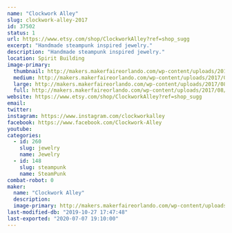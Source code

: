 ```yaml
---
name: "Clockwork Alley"
slug: clockwork-alley-2017
id: 37502
status: 1
url: https://www.etsy.com/shop/ClockworkAlley?ref=shop_sugg
excerpt: "Handmade steampunk inspired jewelry."
description: "Handmade steampunk inspired jewelry."
location: Spirit Building
image-primary:
  thumbnail: http://makers.makerfaireorlando.com/wp-content/uploads/2017/08/DSC07522-150x150.jpg
  medium: http://makers.makerfaireorlando.com/wp-content/uploads/2017/08/DSC07522-300x225.jpg
  large: http://makers.makerfaireorlando.com/wp-content/uploads/2017/08/DSC07522-1024x768.jpg
  full: http://makers.makerfaireorlando.com/wp-content/uploads/2017/08/DSC07522.jpg
website: https://www.etsy.com/shop/ClockworkAlley?ref=shop_sugg
email: 
twitter: 
instagram: https://www.instagram.com/clockworkalley
facebook: https://www.facebook.com/Clockwork-Alley
youtube: 
categories:
  - id: 260
    slug: jewelry
    name: Jewelry
  - id: 148
    slug: steampunk
    name: SteamPunk
combat-robot: 0
maker:
  name: "Clockwork Alley"
  description:
  image-primary: http://makers.makerfaireorlando.com/wp-content/uploads/2017/08/logo.jpg
last-modified-db: "2019-10-27 17:47:48"
last-exported: "2020-07-07 19:10:00"
---
```

